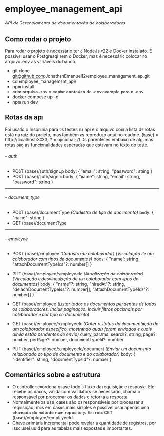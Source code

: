 # employee_management_api
###### API de Gerenciamento de documentação de colaboradores

## Como rodar o projeto
Para rodar o projeto é necessário ter o NodeJs v22 e Docker instalado. É possível usar o Postgresql sem o Docker, mas é necessário colocar no arquivo .env as variáveis do banco.

- git clone git@github.com:JonathanEmanuel12/employee_management_api.git
- cd employee_management_api/
- npm install
- criar arquivo .env e copiar conteúdo de .env.example para o .env
- docker compose up -d
- npm run dev

## Rotas da api
Foi usado o Insomnia para os testes na api e o arquivo com a lista de rotas está na raiz do projeto, mas também as reproduzo aqui no readme. (base) = http://localhost:3333; ? = opcional; *()* Os parentêses embaixo de algumas rotas são as funcionalidades esperadas que estavam no texto do teste.

###### - auth
- POST (base)/auth/signUp
		body: { "email": string, "password": string }
- POST (base)/auth/signIn
		body: { "name": string, "email": string, "password": string }

------------

###### - document_type
- POST (base)/documentType
*(Cadastro de tipo de documento)*
		body: { "name": string }
- GET (base)/documentType

------------

###### - employee
- POST (base)/employee
*(Cadastro de colaborador) (Vinculação de um colaborador com tipos de documentos)*
		body: { "name": string, "attachDocumentTypeIds"?: number[] }

- PUT (base)/employee/:employeeId
*(Atualização de colaborador) (Vinculação e desvinculação de um colaborador com tipos de documentos)*
		body: { "name"?: string, "hiredAt"?: string, "detachDocumentTypeIds"?: number[], "attachDocumentTypeIds"?: number[] }

- GET (base)/employee
*(Listar todos os documentos pendentes de todos os colaboradores. Incluir paginação. Incluir filtros opcionais por colaborador e por tipo de documento)*

- GET (base)/employee/:employeeId
*(Obter o status da documentação de um colaborador específico, mostrando quais foram enviados e quais ainda estão pendentes de envio)*
		query_params: search?: string, page?: number, perPage?: number, documentTypeId?: number
- PUT (base)/employee/:employeeId/document
*(Enviar um documento relacionado ao tipo de documento e ao colaborador)*
		body: { "identifier": string, "documentTypeId"?: number }

## Comentários sobre a estrutura

- O controller coordena quase todo o fluxo da requisição e resposta. Ele recebe os dados, valida com validators se necessário, chama o responsável por processar os dados e retorna a resposta.
- Normalmente os use_cases são os responsáveis por processar a requisição, mas em casos mais simples é possível usar apenas uma chamada de método num repository. Ex: rota GET (base)/employee/:employeeId.
- Chave primária incremental pode revelar a quantidade de registros, por isso usei uuid para as tabelas mais expostas e importantes.
